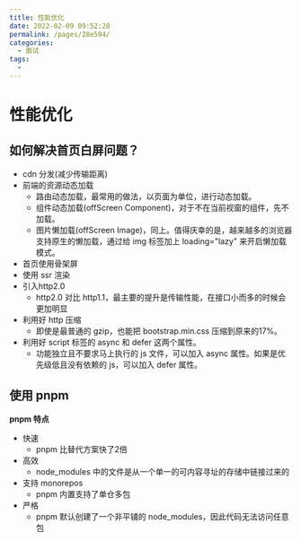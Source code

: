 ```yaml
---
title: 性能优化
date: 2022-02-09 09:52:28
permalink: /pages/28e594/
categories:
  - 面试
tags:
  - 
---
```



# 性能优化

## 如何解决首页白屏问题？

- cdn 分发(减少传输距离)
- 前端的资源动态加载
  - 路由动态加载，最常用的做法，以页面为单位，进行动态加载。
  - 组件动态加载(offScreen Component)，对于不在当前视窗的组件，先不加载。
  - 图片懒加载(offScreen Image)，同上。值得庆幸的是，越来越多的浏览器支持原生的懒加载，通过给 img 标签加上 loading="lazy" 来开启懒加载模式。
- 首页使用骨架屏
- 使用 ssr 渲染
- 引入http2.0
  - http2.0 对比 http1.1，最主要的提升是传输性能，在接口小而多的时候会更加明显
- 利用好 http 压缩
  - 即使是最普通的 gzip，也能把 bootstrap.min.css 压缩到原来的17%。
- 利用好 script 标签的 async 和 defer 这两个属性。
  - 功能独立且不要求马上执行的 js 文件，可以加入 async 属性。如果是优先级低且没有依赖的 js，可以加入 defer 属性。

## 使用 pnpm

**pnpm 特点**

- 快速
  - pnpm 比替代方案快了2倍
- 高效
  - node_modules 中的文件是从一个单一的可内容寻址的存储中链接过来的
- 支持 monorepos
  - pnpm 内置支持了单仓多包
- 严格
  - pnpm 默认创建了一个非平铺的 node_modules，因此代码无法访问任意包